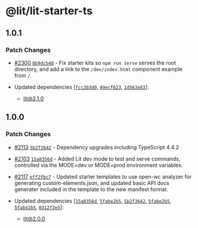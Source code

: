 # @lit/lit-starter-ts

## 1.0.1

### Patch Changes

- [#2300](https://github.com/lit/lit/pull/2300) [`8b9dcb4d`](https://github.com/lit/lit/commit/8b9dcb4d10e4161083146ae40d0b12174a63d31d) - Fix starter kits so `npm run serve` serves the root directory, and add a link to the `/dev/index.html` component example from `/`.

- Updated dependencies [[`fcc2b3d0`](https://github.com/lit/lit/commit/fcc2b3d0054e69e6f76588ea9f440117b6d0deed), [`49ecf623`](https://github.com/lit/lit/commit/49ecf6239033e9578184d46116e6b89676d091db), [`1d563e83`](https://github.com/lit/lit/commit/1d563e830c02a2d1a22e1e939f1ace971b1d1ae7)]:
  - lit@2.1.0

## 1.0.0

### Patch Changes

- [#2113](https://github.com/lit/lit/pull/2113) [`5b2f3642`](https://github.com/lit/lit/commit/5b2f3642ff91931b5b01f8bdd2ed98aba24f1047) - Dependency upgrades including TypeScript 4.4.2

- [#2103](https://github.com/lit/lit/pull/2103) [`15a8356d`](https://github.com/lit/lit/commit/15a8356ddd59a1e80880a93acd21fadc9c24e14b) - Added Lit dev mode to test and serve commands, controlled via the MODE=dev or MODE=prod environment variables.

- [#2117](https://github.com/lit/lit/pull/2117) [`eff2fbc7`](https://github.com/lit/lit/commit/eff2fbc7e45cfc2a7b8df21e18c84619dfbcb277) - Updated starter templates to use open-wc analyzer for generating custom-elements.json, and updated basic API docs generater included in the template to the new manifest format.

- Updated dependencies [[`15a8356d`](https://github.com/lit/lit/commit/15a8356ddd59a1e80880a93acd21fadc9c24e14b), [`5fabe2b5`](https://github.com/lit/lit/commit/5fabe2b5ae4ab8fba9dc2d23a69105d32e4c0705), [`5b2f3642`](https://github.com/lit/lit/commit/5b2f3642ff91931b5b01f8bdd2ed98aba24f1047), [`5fabe2b5`](https://github.com/lit/lit/commit/5fabe2b5ae4ab8fba9dc2d23a69105d32e4c0705), [`5fabe2b5`](https://github.com/lit/lit/commit/5fabe2b5ae4ab8fba9dc2d23a69105d32e4c0705), [`0312f3e5`](https://github.com/lit/lit/commit/0312f3e533611eb3f4f9381594485a33ad003b74)]:
  - lit@2.0.0
